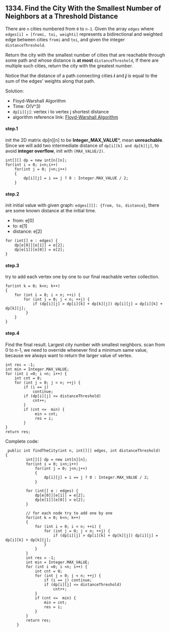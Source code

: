 ## 1334.  Find the City With the Smallest Number of Neighbors at a Threshold Distance

There are  `n`  cities numbered from  `0`  to  `n-1`. Given the array  `edges` where  `edges[i] = [fromi, toi, weighti]`  represents a bidirectional and weighted edge between cities  `fromi` and  `toi`, and given the integer  `distanceThreshold`.

Return the city with the smallest number  of cities that are reachable through some path and whose distance is  **at most**  `distanceThreshold`, If there are multiple such cities, return the city with the greatest number.

Notice that the distance of a path connecting cities  _**i**_  and  _**j**_  is equal to the sum of the edges' weights along that path.

Solution:
* Floyd-Warshall Algorithm
* Time: O(V^3)
* `dp[i][j]`: vertex i to vertex j  shortest distance
* algorithm reference link: [Floyd-Warshall Algorithm](https://www.geeksforgeeks.org/floyd-warshall-algorithm-dp-16/)

#### step.1
init the 2D matrix dp[n][n] to be **Integer_MAX_VALUE***, mean **unreachable**. Since we will add two intermediate distance of `dp[i][k] and dp[k][j]`, to avoid **integer overflow**, init with `(MAX_VALUE/2)`.
```
int[][] dp = new int[n][n];
for(int i = 0; i<n;i++)
	for(int j = 0; j<n;j++)
	{
		dp[i][j] = i == j ? 0 : Integer.MAX_VALUE / 2;
	}
```

#### step.2
init initial value with given graph: `edges[][]: {from, to, distance}`, there are some known distance at the initial time.
* from: e[0]
* to: e[1]
* distance: e[2]
```
for (int[] e : edges) {
	dp[e[0]][e[1]] = e[2];
	dp[e[1]][e[0]] = e[2];
}
```

#### step.3 
try to add each vertex one by one to our final reachable vertex collection.
```
for(int k = 0; k<n; k++)
{
	for (int i = 0; i < n; ++i) {
		for (int j = 0; j < n; ++j) {
			if (dp[i][j] > dp[i][k] + dp[k][j]) dp[i][j] = dp[i][k] + dp[k][j];
         }
    }
}
```

#### step.4
Find the final result. Largest city number with smallest neighbors.
scan from 0 to n-1, we need to override whenever find a minimum same value, because we always want to return the larger value of vertex.
```
int res = -1;
int min = Integer.MAX_VALUE;
for (int i =0; i <n; i++) {
	int cnt = 0;
	for (int j = 0; j < n; ++j) {
		if (i == j) 
			continue;
		if (dp[i][j] <= distanceThreshold)
			cnt++;
		}
		if (cnt <=  min) {
			 min = cnt;
			 res = i;
        }
}
return res;
```

Complete code:
```
 public int findTheCity(int n, int[][] edges, int distanceThreshold)     {
         int[][] dp = new int[n][n];
         for(int i = 0; i<n;i++)
             for(int j = 0; j<n;j++)
             {
                 dp[i][j] = i == j ? 0 : Integer.MAX_VALUE / 2;
             }

         for (int[] e : edges) {
             dp[e[0]][e[1]] = e[2];
             dp[e[1]][e[0]] = e[2];
         }

         // for each node try to add one by one 
         for(int k = 0; k<n; k++)
         {
             for (int i = 0; i < n; ++i) {
                 for (int j = 0; j < n; ++j) {
                     if (dp[i][j] > dp[i][k] + dp[k][j]) dp[i][j] = dp[i][k] + dp[k][j];
                 }
             }
         }
         int res = -1;
         int min = Integer.MAX_VALUE;
         for (int i =0; i <n; i++) {
             int cnt = 0;
             for (int j = 0; j < n; ++j) {
                 if (i == j) continue;
                 if (dp[i][j] <= distanceThreshold)
                     cnt++;
             }
             if (cnt <=  min) {
                 min = cnt;
                 res = i;
             }
         }
         return res;
     }
```


